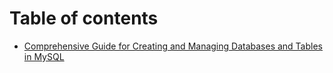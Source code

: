 # Table of contents

* [Comprehensive Guide for Creating and Managing Databases and Tables in MySQL](README.md)
